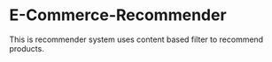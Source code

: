 # E-Commerce-Recommender
This is recommender system uses content based filter to recommend products.
